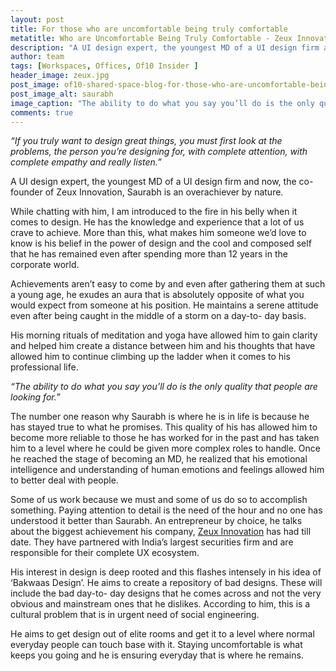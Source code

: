 ```yaml
---
layout: post
title: For those who are uncomfortable being truly comfortable
metatitle: Who are Uncomfortable Being Truly Comfortable - Zeux Innovation
description: "A UI design expert, the youngest MD of a UI design firm and now, the co-founder of Zeux Innovation sitting out of Of10"
author: team
tags: [Workspaces, Offices, Of10 Insider ]
header_image: zeux.jpg
post_image: of10-shared-space-blog-for-those-who-are-uncomfortable-being-truly-comfortable.jpg
post_image_alt: saurabh
image_caption: "The ability to do what you say you’ll do is the only quality that people are looking for."
comments: true
---
```


*“If you truly want to design great things, you must first look at the problems, the
person you’re designing for, with complete attention, with complete empathy and
really listen.”*

A UI design expert, the youngest MD of a UI design firm and now, the co-founder of
Zeux Innovation, Saurabh is an overachiever by nature.

While chatting with him, I am introduced to the fire in his belly when it comes to
design. He has the knowledge and experience that a lot of us crave to achieve. More
than this, what makes him someone we’d love to know is his belief in the power of
design and the cool and composed self that he has remained even after spending more
than 12 years in the corporate world.

Achievements aren’t easy to come by and even after gathering them at such a young
age, he exudes an aura that is absolutely opposite of what you would expect from
someone at his position. He maintains a serene attitude even after being caught in the
middle of a storm on a day-to- day basis.

His morning rituals of meditation and yoga have allowed him to gain clarity and
helped him create a distance between him and his thoughts that have allowed him to
continue climbing up the ladder when it comes to his professional life.

*“The ability to do what you say you’ll do is the only quality that people are looking
for.”*

The number one reason why Saurabh is where he is in life is because he has stayed
true to what he promises. This quality of his has allowed him to become more reliable
to those he has worked for in the past and has taken him to a level where he could be
given more complex roles to handle. Once he reached the stage of becoming an MD,
he realized that his emotional intelligence and understanding of human emotions and
feelings allowed him to better deal with people.

Some of us work because we must and some of us do so to accomplish something.
Paying attention to detail is the need of the hour and no one has understood it better
than Saurabh. An entrepreneur by choice, he talks about the biggest achievement his
company, [Zeux Innovation](http://www.zeuxinnovation.com/) has had till date. They have partnered with India’s largest
securities firm and are responsible for their complete UX ecosystem.

His interest in design is deep rooted and this flashes intensely in his idea of ‘Bakwaas
Design’. He aims to create a repository of bad designs. These will include the bad
day-to- day designs that he comes across and not the very obvious and mainstream
ones that he dislikes. According to him, this is a cultural problem that is in urgent
need of social engineering.

He aims to get design out of elite rooms and get it to a level where normal everyday
people can touch base with it. Staying uncomfortable is what keeps you going and he
is ensuring everyday that is where he remains.
